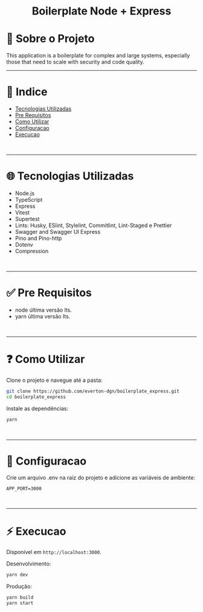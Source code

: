 <h1 align="center">Boilerplate Node + Express</h1>

# :memo: Sobre o Projeto

This application is a boilerplate for complex and large systems, especially those that need to scale with security and code quality.

---

# :pushpin: Indice

- [Tecnologias Utilizadas](#globe_with_meridians-tecnologias-utilizadas)
- [Pre Requisitos](#white_check_mark-pre-requisitos)
- [Como Utilizar](#question-como-utilizar)
- [Configuracao](#wrench-configuracao)
- [Execucao](#zap-execucao)

<br />

---

# :globe_with_meridians: Tecnologias Utilizadas

- Node.js
- TypeScript
- Express
- Vitest
- Supertest
- Lints: Husky, ESlint, Stylelint, Commitlint, Lint-Staged e Prettier
- Swagger and Swagger UI Express
- Pino and Pino-http
- Dotenv
- Compression

<br />

---

# :white_check_mark: Pre Requisitos

- node última versão lts.
- yarn última versão lts.

<br />

---

# :question: Como Utilizar

Clone o projeto e navegue até a pasta:

```bash
git clone https://github.com/everton-dgn/boilerplate_express.git
cd boilerplate_express
```

Instale as dependências:

```bash
yarn
```

<br />

---

# :wrench: Configuracao

Crie um arquivo .env na raiz do projeto e adicione as variáveis de ambiente:

```
APP_PORT=3000
```

<br />

---

# :zap: Execucao

Disponível em `http://localhost:3000`.

Desenvolvimento:

```bash
yarn dev
```

Produção:

```bash
yarn build
yarn start
```

<br />

